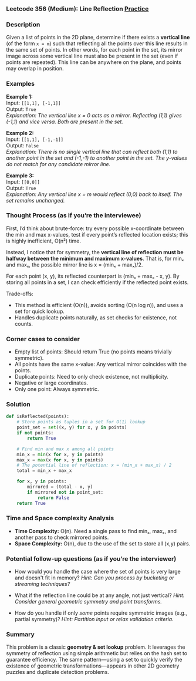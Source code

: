 ### Leetcode 356 (Medium): Line Reflection [Practice](https://leetcode.com/problems/line-reflection)

### Description  
Given a list of points in the 2D plane, determine if there exists a **vertical line** (of the form `x = m`) such that reflecting all the points over this line results in the same set of points. In other words, for each point in the set, its mirror image across some vertical line must also be present in the set (even if points are repeated). This line can be anywhere on the plane, and points may overlap in position.

### Examples  

**Example 1:**  
Input: `[[1,1], [-1,1]]`  
Output: `True`  
*Explanation: The vertical line x = 0 acts as a mirror. Reflecting (1,1) gives (-1,1) and vice versa. Both are present in the set.*

**Example 2:**  
Input: `[[1,1], [-1,-1]]`  
Output: `False`  
*Explanation: There is no single vertical line that can reflect both (1,1) to another point in the set and (-1,-1) to another point in the set. The y-values do not match for any candidate mirror line.*

**Example 3:**  
Input: `[[0,0]]`  
Output: `True`  
*Explanation: Any vertical line x = m would reflect (0,0) back to itself. The set remains unchanged.*

### Thought Process (as if you’re the interviewee)  
First, I’d think about brute-force: try every possible x-coordinate between the min and max x-values, test if every point’s reflected location exists; this is highly inefficient, O(n²) time.

Instead, I notice that for symmetry, the **vertical line of reflection must be halfway between the minimum and maximum x-values**. That is, for minₓ and maxₓ, the possible mirror line is x = (minₓ + maxₓ)/2.

For each point (x, y), its reflected counterpart is (minₓ + maxₓ - x, y). By storing all points in a set, I can check efficiently if the reflected point exists.

Trade-offs:
- This method is efficient (O(n)), avoids sorting (O(n log n)), and uses a set for quick lookup.
- Handles duplicate points naturally, as set checks for existence, not counts.

### Corner cases to consider  
- Empty list of points: Should return True (no points means trivially symmetric).
- All points have the same x-value: Any vertical mirror coincides with the points.
- Duplicate points: Need to only check existence, not multiplicity.
- Negative or large coordinates.
- Only one point: Always symmetric.

### Solution

```python
def isReflected(points):
    # Store points as tuples in a set for O(1) lookup
    point_set = set((x, y) for x, y in points)
    if not points:
        return True

    # Find min and max x among all points
    min_x = min(x for x, y in points)
    max_x = max(x for x, y in points)
    # The potential line of reflection: x = (min_x + max_x) / 2
    total = min_x + max_x

    for x, y in points:
        mirrored = (total - x, y)
        if mirrored not in point_set:
            return False
    return True
```

### Time and Space complexity Analysis  

- **Time Complexity:** O(n). Need a single pass to find minₓ, maxₓ, and another pass to check mirrored points.
- **Space Complexity:** O(n), due to the use of the set to store all (x,y) pairs.

### Potential follow-up questions (as if you’re the interviewer)  

- How would you handle the case where the set of points is very large and doesn't fit in memory?
  *Hint: Can you process by bucketing or streaming techniques?*

- What if the reflection line could be at any angle, not just vertical?
  *Hint: Consider general geometric symmetry and point transforms.*

- How do you handle if only *some* points require symmetric images (e.g., partial symmetry)?
  *Hint: Partition input or relax validation criteria.*

### Summary
This problem is a classic **geometry & set lookup** problem. It leverages the symmetry of reflection using simple arithmetic but relies on the hash set to guarantee efficiency. The same pattern—using a set to quickly verify the existence of geometric transformations—appears in other 2D geometry puzzles and duplicate detection problems.